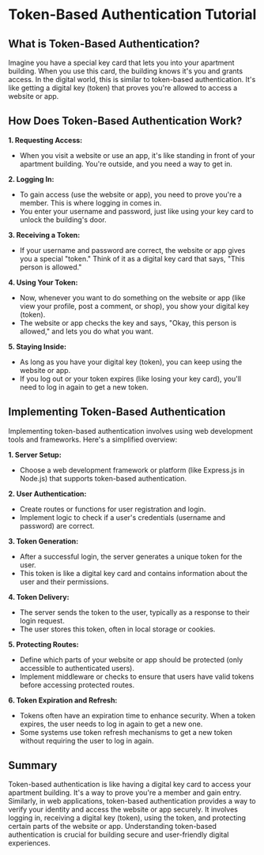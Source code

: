 # Token-Based Authentication Tutorial

## What is Token-Based Authentication?

Imagine you have a special key card that lets you into your apartment building. When you use this card, the building knows it's you and grants access. In the digital world, this is similar to token-based authentication. It's like getting a digital key (token) that proves you're allowed to access a website or app.

## How Does Token-Based Authentication Work?

**1. Requesting Access:**
   - When you visit a website or use an app, it's like standing in front of your apartment building. You're outside, and you need a way to get in.

**2. Logging In:**
   - To gain access (use the website or app), you need to prove you're a member. This is where logging in comes in.
   - You enter your username and password, just like using your key card to unlock the building's door.

**3. Receiving a Token:**
   - If your username and password are correct, the website or app gives you a special "token." Think of it as a digital key card that says, "This person is allowed."

**4. Using Your Token:**
   - Now, whenever you want to do something on the website or app (like view your profile, post a comment, or shop), you show your digital key (token).
   - The website or app checks the key and says, "Okay, this person is allowed," and lets you do what you want.

**5. Staying Inside:**
   - As long as you have your digital key (token), you can keep using the website or app.
   - If you log out or your token expires (like losing your key card), you'll need to log in again to get a new token.

## Implementing Token-Based Authentication

Implementing token-based authentication involves using web development tools and frameworks. Here's a simplified overview:

**1. Server Setup:**
   - Choose a web development framework or platform (like Express.js in Node.js) that supports token-based authentication.

**2. User Authentication:**
   - Create routes or functions for user registration and login.
   - Implement logic to check if a user's credentials (username and password) are correct.

**3. Token Generation:**
   - After a successful login, the server generates a unique token for the user.
   - This token is like a digital key card and contains information about the user and their permissions.

**4. Token Delivery:**
   - The server sends the token to the user, typically as a response to their login request.
   - The user stores this token, often in local storage or cookies.

**5. Protecting Routes:**
   - Define which parts of your website or app should be protected (only accessible to authenticated users).
   - Implement middleware or checks to ensure that users have valid tokens before accessing protected routes.

**6. Token Expiration and Refresh:**
   - Tokens often have an expiration time to enhance security. When a token expires, the user needs to log in again to get a new one.
   - Some systems use token refresh mechanisms to get a new token without requiring the user to log in again.

## Summary

Token-based authentication is like having a digital key card to access your apartment building. It's a way to prove you're a member and gain entry. Similarly, in web applications, token-based authentication provides a way to verify your identity and access the website or app securely. It involves logging in, receiving a digital key (token), using the token, and protecting certain parts of the website or app. Understanding token-based authentication is crucial for building secure and user-friendly digital experiences.